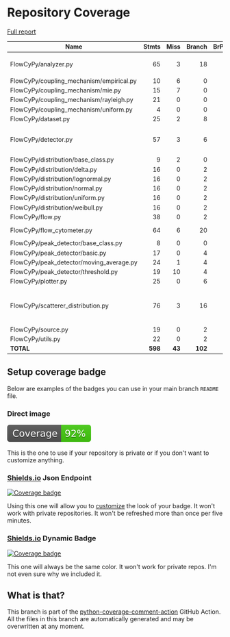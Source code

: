 # Repository Coverage

[Full report](https://htmlpreview.github.io/?https://github.com/MartinPdeS/FlowCyPy/blob/python-coverage-comment-action-data/htmlcov/index.html)

| Name                                       |    Stmts |     Miss |   Branch |   BrPart |   Cover |   Missing |
|------------------------------------------- | -------: | -------: | -------: | -------: | ------: | --------: |
| FlowCyPy/analyzer.py                       |       65 |        3 |       18 |        3 |     93% |48, 112, 117 |
| FlowCyPy/coupling\_mechanism/empirical.py  |       10 |        6 |        0 |        0 |     40% |     38-46 |
| FlowCyPy/coupling\_mechanism/mie.py        |       15 |        7 |        0 |        0 |     53% |     45-77 |
| FlowCyPy/coupling\_mechanism/rayleigh.py   |       21 |        0 |        0 |        0 |    100% |           |
| FlowCyPy/coupling\_mechanism/uniform.py    |        4 |        0 |        0 |        0 |    100% |           |
| FlowCyPy/dataset.py                        |       25 |        2 |        8 |        1 |     85% |     72-73 |
| FlowCyPy/detector.py                       |       57 |        3 |        6 |        2 |     92% |89-90, 116->exit, 148 |
| FlowCyPy/distribution/base\_class.py       |        9 |        2 |        0 |        0 |     78% |    23, 27 |
| FlowCyPy/distribution/delta.py             |       16 |        0 |        2 |        0 |    100% |           |
| FlowCyPy/distribution/lognormal.py         |       16 |        0 |        2 |        0 |    100% |           |
| FlowCyPy/distribution/normal.py            |       16 |        0 |        2 |        0 |    100% |           |
| FlowCyPy/distribution/uniform.py           |       16 |        0 |        2 |        0 |    100% |           |
| FlowCyPy/distribution/weibull.py           |       16 |        0 |        2 |        0 |    100% |           |
| FlowCyPy/flow.py                           |       38 |        0 |        2 |        0 |    100% |           |
| FlowCyPy/flow\_cytometer.py                |       64 |        6 |       20 |        1 |     87% |   113-118 |
| FlowCyPy/peak\_detector/base\_class.py     |        8 |        0 |        0 |        0 |    100% |           |
| FlowCyPy/peak\_detector/basic.py           |       17 |        0 |        4 |        0 |    100% |           |
| FlowCyPy/peak\_detector/moving\_average.py |       24 |        1 |        4 |        1 |     93% |        77 |
| FlowCyPy/peak\_detector/threshold.py       |       19 |       10 |        4 |        0 |     48% |     43-62 |
| FlowCyPy/plotter.py                        |       25 |        0 |        6 |        1 |     97% |    71->84 |
| FlowCyPy/scatterer\_distribution.py        |       76 |        3 |       16 |        4 |     92% |126, 163, 218->231, 247 |
| FlowCyPy/source.py                         |       19 |        0 |        2 |        0 |    100% |           |
| FlowCyPy/utils.py                          |       22 |        0 |        2 |        0 |    100% |           |
|                                  **TOTAL** |  **598** |   **43** |  **102** |   **13** | **91%** |           |


## Setup coverage badge

Below are examples of the badges you can use in your main branch `README` file.

### Direct image

[![Coverage badge](https://raw.githubusercontent.com/MartinPdeS/FlowCyPy/python-coverage-comment-action-data/badge.svg)](https://htmlpreview.github.io/?https://github.com/MartinPdeS/FlowCyPy/blob/python-coverage-comment-action-data/htmlcov/index.html)

This is the one to use if your repository is private or if you don't want to customize anything.

### [Shields.io](https://shields.io) Json Endpoint

[![Coverage badge](https://img.shields.io/endpoint?url=https://raw.githubusercontent.com/MartinPdeS/FlowCyPy/python-coverage-comment-action-data/endpoint.json)](https://htmlpreview.github.io/?https://github.com/MartinPdeS/FlowCyPy/blob/python-coverage-comment-action-data/htmlcov/index.html)

Using this one will allow you to [customize](https://shields.io/endpoint) the look of your badge.
It won't work with private repositories. It won't be refreshed more than once per five minutes.

### [Shields.io](https://shields.io) Dynamic Badge

[![Coverage badge](https://img.shields.io/badge/dynamic/json?color=brightgreen&label=coverage&query=%24.message&url=https%3A%2F%2Fraw.githubusercontent.com%2FMartinPdeS%2FFlowCyPy%2Fpython-coverage-comment-action-data%2Fendpoint.json)](https://htmlpreview.github.io/?https://github.com/MartinPdeS/FlowCyPy/blob/python-coverage-comment-action-data/htmlcov/index.html)

This one will always be the same color. It won't work for private repos. I'm not even sure why we included it.

## What is that?

This branch is part of the
[python-coverage-comment-action](https://github.com/marketplace/actions/python-coverage-comment)
GitHub Action. All the files in this branch are automatically generated and may be
overwritten at any moment.